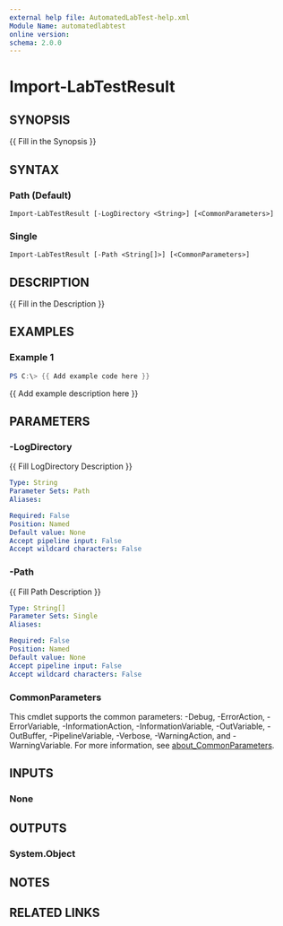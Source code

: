 ```yaml
---
external help file: AutomatedLabTest-help.xml
Module Name: automatedlabtest
online version:
schema: 2.0.0
---
```


# Import-LabTestResult

## SYNOPSIS
{{ Fill in the Synopsis }}

## SYNTAX

### Path (Default)
```
Import-LabTestResult [-LogDirectory <String>] [<CommonParameters>]
```

### Single
```
Import-LabTestResult [-Path <String[]>] [<CommonParameters>]
```

## DESCRIPTION
{{ Fill in the Description }}

## EXAMPLES

### Example 1
```powershell
PS C:\> {{ Add example code here }}
```

{{ Add example description here }}

## PARAMETERS

### -LogDirectory
{{ Fill LogDirectory Description }}

```yaml
Type: String
Parameter Sets: Path
Aliases:

Required: False
Position: Named
Default value: None
Accept pipeline input: False
Accept wildcard characters: False
```

### -Path
{{ Fill Path Description }}

```yaml
Type: String[]
Parameter Sets: Single
Aliases:

Required: False
Position: Named
Default value: None
Accept pipeline input: False
Accept wildcard characters: False
```

### CommonParameters
This cmdlet supports the common parameters: -Debug, -ErrorAction, -ErrorVariable, -InformationAction, -InformationVariable, -OutVariable, -OutBuffer, -PipelineVariable, -Verbose, -WarningAction, and -WarningVariable. For more information, see [about_CommonParameters](http://go.microsoft.com/fwlink/?LinkID=113216).

## INPUTS

### None

## OUTPUTS

### System.Object
## NOTES

## RELATED LINKS
